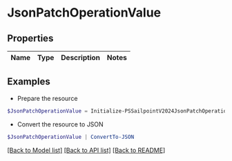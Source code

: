 # JsonPatchOperationValue
## Properties

Name | Type | Description | Notes
------------ | ------------- | ------------- | -------------

## Examples

- Prepare the resource
```powershell
$JsonPatchOperationValue = Initialize-PSSailpointV2024JsonPatchOperationValue 
```

- Convert the resource to JSON
```powershell
$JsonPatchOperationValue | ConvertTo-JSON
```

[[Back to Model list]](../README.md#documentation-for-models) [[Back to API list]](../README.md#documentation-for-api-endpoints) [[Back to README]](../README.md)

